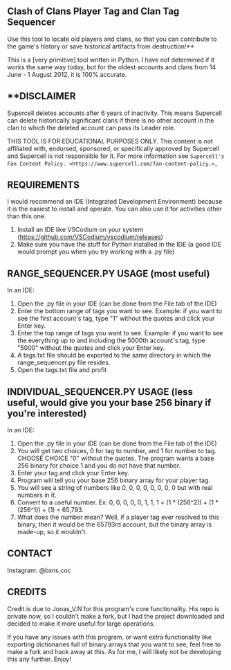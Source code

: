 Clash of Clans Player Tag and Clan Tag Sequencer
-------
Use this tool to locate old players and clans, so that you can contribute to the game's history or save historical artifacts from destruction!**

This is a [very primitive] tool written in Python. I have not determined if it works the same way today, but for the oldest accounts and clans from 14 June - 1 August 2012, it is 100% accurate.


**DISCLAIMER
-------
Supercell deletes accounts after 6 years of inactivity. This means Supercell can delete historically significant clans if there is no other account in the clan to which the deleted account can pass its Leader role. 

THIS TOOL IS FOR EDUCATIONAL PURPOSES ONLY. This content is not affiliated with, endorsed, sponsored, or specifically approved by Supercell and Supercell is not responsible for it. For more information see `Supercell's Fan Content Policy. <https://www.supercell.com/fan-content-policy.>`_

REQUIREMENTS
-------
I would recommend an IDE (Integrated Development Environment) because it is the easiest to install and operate. You can also use it for activities other than this one.
1. Install an IDE like VSCodium on your system (https://github.com/VSCodium/vscodium/releases)
2. Make sure you have the stuff for Python installed in the IDE (a good IDE would prompt you when you try working with a .py file)

RANGE_SEQUENCER.PY USAGE (most useful)
-------
In an IDE:
1. Open the .py file in your IDE (can be done from the File tab of the IDE)
2. Enter the bottom range of tags you want to see. Example: if you want to see the first account's tag, type "1" without the quotes and click your Enter key.
3. Enter the top range of tags you want to see. Example: if you want to see the everything up to and including the 5000th account's tag, type "5000" without the quotes and click your Enter key.
4. A tags.txt file should be exported to the same directory in which the range_sequencer.py file resides.
5. Open the tags.txt file and profit

INDIVIDUAL_SEQUENCER.PY USAGE (less useful, would give you your base 256 binary if you're interested)
-------
In an IDE:
1. Open the .py file in your IDE (can be done from the File tab of the IDE)
2. You will get two choices, 0 for tag to number, and 1 for number to tag. CHOOSE CHOICE "0" without the quotes. The program wants a base 256 binary for choice 1 and you do not have that number.
3. Enter your tag and click your Enter key.
4. Program will tell you your base 256 binary array for your player tag.
5. You will see a string of numbers like 0, 0, 0, 0, 0, 0, 0, 0 but with real numbers in it.
6. Convert to a useful number. Ex: 0, 0, 0, 0, 0, 1, 1, 1 = (1 * (256^2)) + (1 * (256^1)) + (1) = 65,793.
7. What does the number mean? Well, if a player tag ever resolved to this binary, then it would be the 65793rd account, but the binary array is made-up, so it wouldn't.

CONTACT
-----
Instagram: @bxns.coc

CREDITS
-----
Credit is due to Jonas_V.N for this program's core functionality. His repo is private now, so I couldn't make a fork, but I had the project downloaded and decided to make it more useful for large operations.

If you have any issues with this program, or want extra functionality like exporting dictionaries full of binary arrays that you want to see, feel free to make a fork and hack away at this. As for me, I will likely not be developing this any further. Enjoy!
